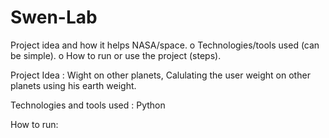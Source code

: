 # Swen-Lab

Project idea and how it helps NASA/space.
o Technologies/tools used (can be simple).
o How to run or use the project (steps).


Project Idea : Wight on other planets, Calulating the user weight on other planets using his earth weight.

Technologies and tools used : Python

How to run:
